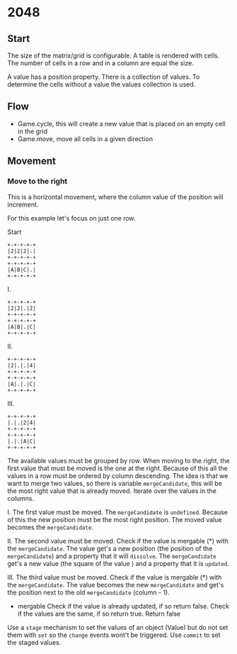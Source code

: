 # 2048

## Start

The size of the matrix/grid is configurable.
A table is rendered with cells. The number of cells in a row and in a column are equal the size.

A value has a position property. There is a collection of values. To determine the cells without a value the values 
collection is used.

## Flow

- Game.cycle, this will create a new value that is placed on an empty cell in the grid
- Game.move, move all cells in a given direction


## Movement

### Move to the right

This is a horizontal movement, where the column value of the position will increment.
 
For this example let's focus on just one row.

Start
```
+-+-+-+-+
|2|2|2|.|
+-+-+-+-+
+-+-+-+-+
|A|B|C|.|
+-+-+-+-+
```

I. 
```
+-+-+-+-+
|2|2|.|2|
+-+-+-+-+
+-+-+-+-+
|A|B|.|C|
+-+-+-+-+
```

II.
```
+-+-+-+-+
|2|.|.|4|
+-+-+-+-+
+-+-+-+-+
|A|.|.|C|
+-+-+-+-+
```

III.
```
+-+-+-+-+
|.|.|2|4|
+-+-+-+-+
+-+-+-+-+
|.|.|A|C|
+-+-+-+-+
```

The available values must be grouped by row. When moving to the right, the first value that must be moved is the one at 
the right. Because of this all the values in a row must be ordered by column descending.
The idea is that we want to merge two values, so there is variable `mergeCandidate`, this will be the most right value 
that is already moved.
Iterate over the values in the columns.

I.
The first value must be moved.
The `mergeCandidate` is `undefined`. Because of this the new position must be the most right position. The moved value 
becomes the `mergeCandidate`.

II.
The second value must be moved.
Check if the value is mergable (*) with the `mergeCandidate`. The value get's a new position (the position of the 
`mergeCandidate`) and a property that it will `dissolve`. The `mergeCandidate` get's a new value (the square of the value
) and a property that it is `updated`.
 
III.
The third value must be moved.
Check if the value is mergable (*) with the `mergeCandidate`. The value becomes the new `mergeCandidate` and get's the 
position next to the old `mergeCandidate` (column - 1).

* mergable
Check if the value is already updated, if so return false.
Check if the values are the same, if so return true.
Return false

Use a `stage` mechanism to set the values of an object (Value) but do not set them with `set` so the `change` events wont't be triggered.
Use `commit` to set the staged values.